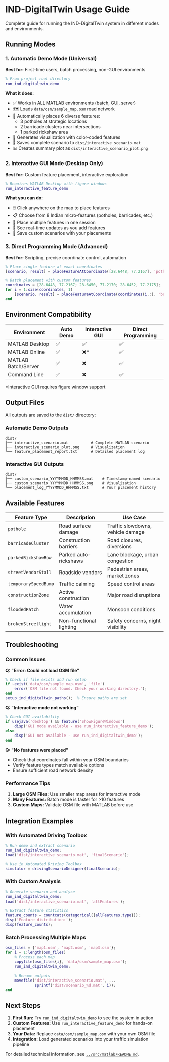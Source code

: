 # IND-DigitalTwin Usage Guide

Complete guide for running the IND-DigitalTwin system in different modes and environments.

## Running Modes

### 1. Automatic Demo Mode (Universal)
**Best for:** First-time users, batch processing, non-GUI environments

```matlab
% From project root directory
run_ind_digitaltwin_demo
```

**What it does:**
- ✅ Works in ALL MATLAB environments (batch, GUI, server)
- 🗺️ Loads `data/osm/sample_map.osm` road network
- 🤖 Automatically places 6 diverse features:
  - 3 potholes at strategic locations
  - 2 barricade clusters near intersections  
  - 1 parked rickshaw area
- 🎨 Generates visualization with color-coded features
- 💾 Saves complete scenario to `dist/interactive_scenario.mat`
- 📊 Creates summary plot as `dist/interactive_scenario_plot.png`

### 2. Interactive GUI Mode (Desktop Only)
**Best for:** Custom feature placement, interactive exploration

```matlab
% Requires MATLAB Desktop with figure windows
run_interactive_feature_demo
```

**What you can do:**
- 🖱️ Click anywhere on the map to place features
- 📋 Choose from 8 Indian micro-features (potholes, barricades, etc.)
- 🔄 Place multiple features in one session
- 🎨 See real-time updates as you add features
- 💾 Save custom scenarios with your placements

### 3. Direct Programming Mode (Advanced)
**Best for:** Scripting, precise coordinate control, automation

```matlab
% Place single feature at exact coordinates
[scenario, result] = placeFeatureAtCoordinate([28.6448, 77.2167], 'pothole');

% Batch placement with custom features
coordinates = [28.6448, 77.2167; 28.6450, 77.2170; 28.6452, 77.2175];
for i = 1:size(coordinates, 1)
    [scenario, result] = placeFeatureAtCoordinate(coordinates(i,:), 'barricadeCluster');
end
```

## Environment Compatibility

| Environment | Auto Demo | Interactive GUI | Direct Programming |
|-------------|-----------|-----------------|-------------------|
| MATLAB Desktop | ✅ | ✅ | ✅ |
| MATLAB Online | ✅ | ❌* | ✅ |
| MATLAB Batch/Server | ✅ | ❌ | ✅ |
| Command Line | ✅ | ❌ | ✅ |

*Interactive GUI requires figure window support

## Output Files

All outputs are saved to the `dist/` directory:

### Automatic Demo Outputs
```
dist/
├── interactive_scenario.mat          # Complete MATLAB scenario
├── interactive_scenario_plot.png     # Visualization
└── feature_placement_report.txt      # Detailed placement log
```

### Interactive GUI Outputs  
```
dist/
├── custom_scenario_YYYYMMDD_HHMMSS.mat    # Timestamp-named scenario
├── custom_scenario_YYYYMMDD_HHMMSS.png    # Visualization
└── placement_log_YYYYMMDD_HHMMSS.txt      # Your placement history
```

## Available Features

| Feature Type | Description | Use Case |
|--------------|-------------|----------|
| `pothole` | Road surface damage | Traffic slowdowns, vehicle damage |
| `barricadeCluster` | Construction barriers | Road closures, diversions |
| `parkedRickshawRow` | Parked auto-rickshaws | Lane blockage, urban congestion |
| `streetVendorStall` | Roadside vendors | Pedestrian areas, market zones |
| `temporarySpeedBump` | Traffic calming | Speed control areas |
| `constructionZone` | Active construction | Major road disruptions |
| `floodedPatch` | Water accumulation | Monsoon conditions |
| `brokenStreetlight` | Non-functional lighting | Safety concerns, night visibility |

## Troubleshooting

### Common Issues

**Q: "Error: Could not load OSM file"**
```matlab
% Check if file exists and run setup
if ~exist('data/osm/sample_map.osm', 'file')
    error('OSM file not found. Check your working directory.');
end
setup_ind_digitaltwin_paths();  % Ensure paths are set
```

**Q: "Interactive mode not working"**
```matlab
% Check GUI availability
if usejava('desktop') && feature('ShowFigureWindows')
    disp('GUI mode available - use run_interactive_feature_demo');
else
    disp('GUI not available - use run_ind_digitaltwin_demo');
end
```

**Q: "No features were placed"**
- Check that coordinates fall within your OSM boundaries
- Verify feature types match available options
- Ensure sufficient road network density

### Performance Tips

1. **Large OSM Files:** Use smaller map areas for interactive mode
2. **Many Features:** Batch mode is faster for >10 features  
3. **Custom Maps:** Validate OSM file with MATLAB before use

## Integration Examples

### With Automated Driving Toolbox
```matlab
% Run demo and extract scenario
run_ind_digitaltwin_demo;
load('dist/interactive_scenario.mat', 'finalScenario');

% Use in Automated Driving Toolbox
simulator = drivingScenarioDesigner(finalScenario);
```

### With Custom Analysis
```matlab
% Generate scenario and analyze
run_ind_digitaltwin_demo;
load('dist/interactive_scenario.mat', 'allFeatures');

% Extract feature statistics
feature_counts = countcats(categorical({allFeatures.type}));
disp('Feature distribution:');
disp(feature_counts);
```

### Batch Processing Multiple Maps
```matlab
osm_files = {'map1.osm', 'map2.osm', 'map3.osm'};
for i = 1:length(osm_files)
    % Process each map
    copyfile(osm_files{i}, 'data/osm/sample_map.osm');
    run_ind_digitaltwin_demo;
    
    % Rename outputs
    movefile('dist/interactive_scenario.mat', ...
             sprintf('dist/scenario_%d.mat', i));
end
```

## Next Steps

1. **First Run:** Try `run_ind_digitaltwin_demo` to see the system in action
2. **Custom Features:** Use `run_interactive_feature_demo` for hands-on placement
3. **Your Data:** Replace `data/osm/sample_map.osm` with your own OSM file
4. **Integration:** Load generated scenarios into your traffic simulation pipeline

For detailed technical information, see [`../src/matlab/README.md`](../src/matlab/README.md).